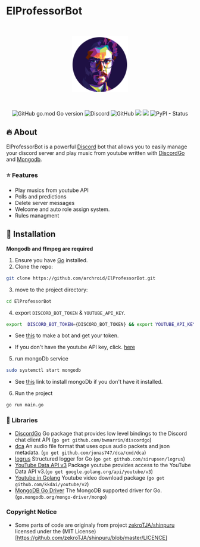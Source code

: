 # ElProfessorBot



<div align="center">
  <br />
  <p>
    <a href="https://discord.js.org"><img src="./docs/assets/BotLogo.png" width="150" alt="discord.js" /></a>
  </p>
  <br />
  <p>
<img alt="GitHub go.mod Go version" src="https://img.shields.io/github/go-mod/go-version/archroid/ElProfessorBot">
    <img alt="Discord" src="https://img.shields.io/discord/907862584550633492?label=ElProfessorBot">
    <img alt="GitHub" src="https://img.shields.io/github/license/archroid/ElProfessorBot">
    <a href="#"><img src="https://dcbadge.vercel.app/api/shield/782162374890487810?style=flat&compact=true" /></a>
    <a href="https://discord.gg/golang"><img src="https://img.shields.io/badge/Discord%20Gophers-%23discordgo-blue.svg" /></a>
    <img alt="PyPI - Status" src="https://img.shields.io/pypi/status/go">
  </p>
</div>

## 🔥 About

ElProfessorBot is a powerful [Discord](https://discord.com/) bot that allows you to easily manage your discord server and play music from youtube written with [DiscordGo](https://github.com/bwmarrin/discordgo) and [Mongodb](https://github.com/mongodb/mongo-go-driver).

### ⭐️ Features
- Play musics from youtube API
- Polls and predictions
- Delete server messages 
- Welcome and auto role assign system.
- Rules managment

## 🔨 Installation

**Mongodb and ffmpeg are required**  

1. Ensure you have [Go](https://go.dev/dl/) installed.
2. Clone the repo:
 ```sh
git clone https://github.com/archroid/ElProfessorBot.git
```
3. move to the project directory:

```sh
cd ElProfessorBot
```
4. export `DISCORD_BOT_TOKEN` & `YOUTUBE_API_KEY`. 

```sh
export  DISCORD_BOT_TOKEN={DISCORD_BOT_TOKEN} && export YOUTUBE_API_KEY={YOUTUBE_API_KEY}
```

* See [this](https://www.writebots.com/discord-bot-token/) to make a bot and get your token.

* If you don't have the youtube API key, click. [here](https://blog.hubspot.com/website/how-to-get-youtube-api-key) 
 
5. run mongoDb service

```sh
sudo systemctl start mongodb
```
* See [this](https://docs.mongodb.com/manual/installation/) link to install mongoDb if you don't have it installed.
6. Run the project
```sh
go run main.go
```

### 📑 Libraries

- [DiscordGo](https://github.com/bwmarrin/discordgo)  Go package that provides low level bindings to the Discord chat client API (`go get github.com/bwmarrin/discordgo`)
- [dca](https://github.com/jonas747/dca) An audio file format that uses opus audio packets and json metadata. (`go get github.com/jonas747/dca/cmd/dca`)
- [logrus](https://github.com/sirupsen/logrus) Structured logger for Go (`go get github.com/sirupsen/logrus`)
- [YouTube Data API v3](https://pkg.go.dev/google.golang.org/api/youtube/v3) Package youtube provides access to the YouTube Data API v3.(`go get google.golang.org/api/youtube/v3`)
- [Youtube in Golang](https://github.com/kkdai/youtube) Youtube video download package (`go get github.com/kkdai/youtube/v2`)
- [MongoDB Go Driver](https://github.com/mongodb/mongo-go-driver) The MongoDB supported driver for Go. (`go.mongodb.org/mongo-driver/mongo`)


### Copyright Notice
- Some parts of code are originaly from project [zekroTJA/shinpuru](https://github.com/zekroTJA/shinpuru) licensed under the (MIT License)[https://github.com/zekroTJA/shinpuru/blob/master/LICENCE]

